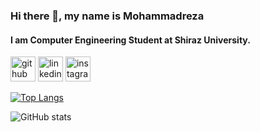 ### Hi there 👋, my name is Mohammadreza
#### I am Computer Engineering Student at Shiraz University.



[<img src='https://cdn.jsdelivr.net/npm/simple-icons@3.0.1/icons/github.svg' alt='github' height='40'>](https://github.com/MohammadrezaNazirii)  [<img src='https://cdn.jsdelivr.net/npm/simple-icons@3.0.1/icons/linkedin.svg' alt='linkedin' height='40'>](https://www.linkedin.com/in/mohammadreza-naziri/)  [<img src='https://cdn.jsdelivr.net/npm/simple-icons@3.0.1/icons/instagram.svg' alt='instagram' height='40'>](https://www.instagram.com/m_naziri/)  

[![Top Langs](https://github-readme-stats.vercel.app/api/top-langs/?username=MohammadrezaNazirii)](https://github.com/anuraghazra/github-readme-stats)

![GitHub stats](https://github-readme-stats.vercel.app/api?username=MohammadrezaNazirii&show_icons=true)  



<!--
**MohammadrezaNazirii/MohammadrezaNazirii** is a ✨ _special_ ✨ repository because its `README.md` (this file) appears on your GitHub profile.

Here are some ideas to get you started:

- 🔭 I’m currently working on ...
- 🌱 I’m currently learning ...
- 👯 I’m looking to collaborate on ...
- 🤔 I’m looking for help with ...
- 💬 Ask me about ...
- 📫 How to reach me: ...
- 😄 Pronouns: ...
- ⚡ Fun fact: ...
-->
